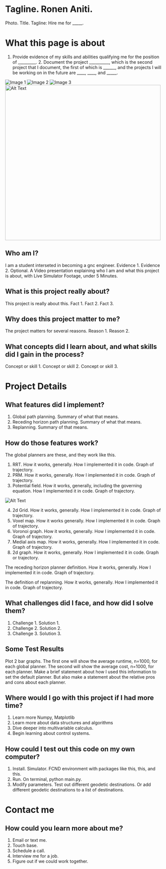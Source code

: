 # Tagline. Ronen Aniti. 
Photo. Title. Tagline: Hire me for _____.

# What this page is about
1. Provide evidence of my skills and abilities qualifying me for the position of _________. 2. Document the project __________, which is the second project that I document, the first of which is ______, and the projects
I will be working on in the future are ____, ____, and _____. 

<div class="gallery">
    <img src="Figure_1.png" alt="Image 1">
    <img src="Figure_1.png" alt="Image 2">
    <img src="Figure_1.png" alt="Image 3">
</div>

<img src="Figure_1.png" alt="Alt Text" width="500" height="500">

## Who am I?
I am a student interseted in becoming a gnc engineer. Evidence 1. Evidence 2. 
Optional. A Video presentation explaining who I am and what this project is about, with Live Simulator Footage, under 5 Minutes. 

## What is this project really about? 
This project is really about this. Fact 1. Fact 2. Fact 3.

## Why does this project matter to me? 
The project matters for several reasons. Reason 1. Reason 2. 

## What concepts did I learn about, and what skills did I gain in the process?
Concept or skill 1. Concept or skill 2. Concept or skill 3. 


# Project Details

## What features did I implement? 
1. Global path planning. Summary of what that means. 
2. Receding horizon path planning. Summary of what that means. 
3. Replanning. Summary of that means. 

## How do those features work?
The global planners are these, and they work like this.
1. RRT. How it works, generally. How I implemented it in code. Graph of trajectory. 
2. PRM. How it works, generally. How I implemented it in code. Graph of trajectory. 
3. Potential field. How it works, generally, including the governing equation. How I implemented it in code. Graph of trajectory. 

![Alt Text](CodeCogsEqn.png)

4. 2d Grid. How it works, generally. How I implemented it in code. Graph of trajectory. 
5. Voxel map. How it works generally. How I implemented it in code. Graph of trajectory. 
6. Voronoi graph. How it works, generally. How I implemented it in code. Graph of trajectory. 
7. Medial axis map. How it works, generally. How I implemented it in code. Graph of trajectory.
8. 2d graph. How it works, generally. How I implemented it in code. Graph or trajectory. 

The receding horizon planner definition. How it works, generally. How I implemented it in code. Graph of trajectory. 

The definition of replanning. How it works, generally. How I implemented it in code. Graph of trajectory. 

## What challenges did I face, and how did I solve them? 
1. Challenge 1. Solution 1. 
2. Challenge 2. Solution 2.
3. Challenge 3. Solution 3. 

## Some Test Results
Plot 2 bar graphs. The first one will show the average runtime, n=1000, for each global planner. The second will show the average cost, n=1000, for each planner. Make a brief statement about how I used
this information to set the default planner. But also make a statement about the relative pros and cons about each planner. 

## Where would I go with this project if I had more time? 
1. Learn more Numpy, Matplotlib
2. Learn more about data structures and algorithms
3. Dive deeper into multivariable calculus. 
4. Begin learning about control systems. 

## How could I test out this code on my own computer? 
1. Install. Simulator. FCND environment with packages like this, this, and this.  
2. Run. On terminal, python main.py.
3. Modify parameters. Test out different geodetic destinations. Or add different geodetic destinations to a list of destinations. 

# Contact me
## How could you learn more about me? 
1. Email or text me. 
2. Touch base. 
3. Schedule a call. 
4. Interview me for a job. 
5. Figure out if we could work together. 
